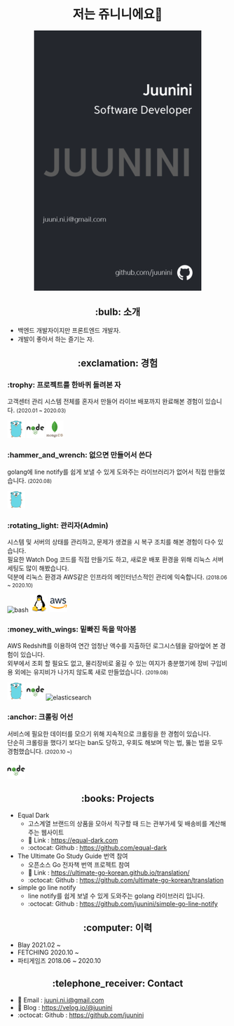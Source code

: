 <h1 align="center">저는 쥬니니에요👋</h1>

<p align="center">
  <img src="https://raw.githubusercontent.com/juunini/juunini/master/card.png" alt="card" />
</p>

<h2 align="center">:bulb: 소개</h2>

- 백엔드 개발자이지만 프론트엔드 개발자.
- 개발이 좋아서 하는 즐기는 자.

<h2 align="center">:exclamation: 경험</h2>

<h3>:trophy: 프로젝트를 한바퀴 돌려본 자</h3>
<p>
  고객센터 관리 시스템 전체를 혼자서 만들어 라이브 배포까지 완료해본 경험이 있습니다.
  <small>(2020.01 ~ 2020.03)</small>
</p>
<div>
  <img src="https://raw.githubusercontent.com/devicons/devicon/master/icons/go/go-original.svg" alt="go" width="40" height="40" />
  <img src="https://raw.githubusercontent.com/devicons/devicon/master/icons/nodejs/nodejs-original-wordmark.svg" alt="nodejs" width="40" height="40" />
  <img src="https://raw.githubusercontent.com/devicons/devicon/master/icons/mongodb/mongodb-original-wordmark.svg" alt="mongodb" width="40" height="40" />
</div>

<h3>:hammer_and_wrench: 없으면 만들어서 쓴다</h3>
<p>
  golang에 line notify를 쉽게 보낼 수 있게 도와주는 라이브러리가 없어서 직접 만들었습니다.
  <small>(2020.08)</small>
</p>
<div>
  <img src="https://raw.githubusercontent.com/devicons/devicon/master/icons/go/go-original.svg" alt="go" width="40" height="40" />
</div>

<h3>:rotating_light: 관리자(Admin)</h3>
<p>
  시스템 및 서버의 상태를 관리하고, 문제가 생겼을 시 복구 조치를 해본 경험이 다수 있습니다.<br>
  필요한 Watch Dog 코드를 직접 만들기도 하고, 새로운 배포 환경을 위해 리눅스 서버 세팅도 많이 해봤습니다.<br>
  덕분에 리눅스 환경과 AWS같은 인프라의 메인터넌스적인 관리에 익숙합니다.
  <small>(2018.06 ~ 2020.10)</small>
</p>
<div>
  <img src="https://www.vectorlogo.zone/logos/gnu_bash/gnu_bash-icon.svg" alt="bash" width="40" height="40" />
  <img src="https://raw.githubusercontent.com/devicons/devicon/master/icons/linux/linux-original.svg" alt="linux" width="40" height="40" />
  <img src="https://raw.githubusercontent.com/devicons/devicon/master/icons/amazonwebservices/amazonwebservices-original-wordmark.svg" alt="aws" width="40" height="40" />
</div>

<h3>:money_with_wings: 밑빠진 독을 막아봄</h3>
<p>
  AWS Redshift를 이용하여 연간 엄청난 액수를 지출하던 로그시스템을 갈아엎어 본 경험이 있습니다.<br>
  외부에서 조회 할 필요도 없고, 물리장비로 옮길 수 있는 여지가 충분했기에 장비 구입비용 외에는 유지비가 나가지 않도록 새로 만들었습니다.
  <small>(2019.08)</small>
</p>
<div>
  <img src="https://raw.githubusercontent.com/devicons/devicon/master/icons/go/go-original.svg" alt="go" width="40" height="40" />
  <img src="https://raw.githubusercontent.com/devicons/devicon/master/icons/nodejs/nodejs-original-wordmark.svg" alt="nodejs" width="40" height="40" />
  <img src="https://www.vectorlogo.zone/logos/elastic/elastic-icon.svg" alt="elasticsearch" width="40" height="40" />
</div>

<h3>:anchor: 크롤링 어선</h3>
<p>
  서비스에 필요한 데이터를 모으기 위해 지속적으로 크롤링을 한 경험이 있습니다.<br>
  단순히 크롤링을 했다기 보다는 ban도 당하고, 우회도 해보며 막는 법, 뚫는 법을 모두 경험했습니다.
  <small>(2020.10 ~)</small>
</p>
<div>
  <img src="https://raw.githubusercontent.com/devicons/devicon/master/icons/nodejs/nodejs-original-wordmark.svg" alt="nodejs" width="40" height="40" />
</div>

<h2 align="center">:books: Projects</h2>

- Equal Dark
    - 고스계열 브랜드의 상품을 모아서 직구할 때 드는 관부가세 및 배송비를 계산해주는 웹사이트
    - :link: Link : https://equal-dark.com
    - :octocat: Github : https://github.com/equal-dark
- The Ultimate Go Study Guide 번역 참여
    - 오픈소스 Go 전자책 번역 프로젝트 참여
    - :link: Link : https://ultimate-go-korean.github.io/translation/
    - :octocat: Github : https://github.com/ultimate-go-korean/translation
- simple go line notify
    - line notify를 쉽게 보낼 수 있게 도와주는 golang 라이브러리 입니다.
    - :octocat: Github : https://github.com/juunini/simple-go-line-notify

<h2 align="center">:computer: 이력</h2>

- Blay 2021.02 ~
- FETCHING 2020.10 ~
- 파티게임즈 2018.06 ~ 2020.10

<h2 align="center">:telephone_receiver: Contact</h2>

- :email: Email : juuni.ni.i@gmail.com
- :rocket: Blog : https://velog.io/@juunini
- :octocat: Github : https://github.com/juunini

